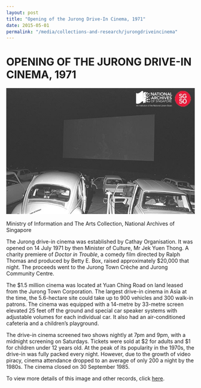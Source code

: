 ```yaml
---
layout: post
title: "Opening of the Jurong Drive-In Cinema, 1971"
date: 2015-05-01
permalink: "/media/collections-and-research/jurongdriveincinema"
---
```


<iframe id="pxcelframe" src="//t.sharethis.com/a/t_.htm?ver=0.345.16985&amp;cid=c010#rnd=1577953545114&amp;cid=c010&amp;dmn=www.nas.gov.sg&amp;tt=t.dhj&amp;dhjLcy=52&amp;lbl=pxcel&amp;flbl=pxcel&amp;ll=d&amp;ver=0.345.16985&amp;ell=d&amp;cck=__stid&amp;pn=%2Fblogs%2Farchivistpick%2Fjurong-drive-in-cinema%2F&amp;qs=na&amp;rdn=www.nas.gov.sg&amp;rpn=%2Fblogs%2Farchivistpick%2F2015%2F05%2F&amp;rqs=na&amp;cc=SG&amp;cont=AS&amp;ipaddr=" style="display: none;"></iframe>

# OPENING OF THE JURONG DRIVE-IN CINEMA, 1971

![Ministry of Information and The Arts Collection, National Archives of Singapore](../../../images/blogs/2015-05-01-L.jpg)

Ministry of Information and The Arts Collection, National Archives of Singapore

The Jurong drive-in cinema was established by Cathay Organisation. It was opened on 14 July 1971 by then Minister of Culture, Mr Jek Yuen Thong. A charity premiere of *Doctor in Trouble*, a comedy film directed by Ralph Thomas and produced by Betty E. Box, raised approximately $20,000 that night. The proceeds went to the Jurong Town Crèche and Jurong Community Centre.

The $1.5 million cinema was located at Yuan Ching Road on land leased from the Jurong Town Corporation. The largest drive-in cinema in Asia at the time, the 5.6-hectare site could take up to 900 vehicles and 300 walk-in patrons. The cinema was equipped with a 14-metre by 33-metre screen elevated 25 feet off the ground and special car speaker systems with adjustable volumes for each individual car. It also had an air-conditioned cafeteria and a children’s playground.

The drive-in cinema screened two shows nightly at 7pm and 9pm, with a midnight screening on Saturdays. Tickets were sold at $2 for adults and $1 for children under 12 years old. At the peak of its popularity in the 1970s, the drive-in was fully packed every night. However, due to the growth of video piracy, cinema attendance dropped to an average of only 200 a night by the 1980s. The cinema closed on 30 September 1985.

To view more details of this image and other records, click [here](http://www.nas.gov.sg/archivesonline/photographs/record-details/d999f0b5-1161-11e3-83d5-0050568939ad).